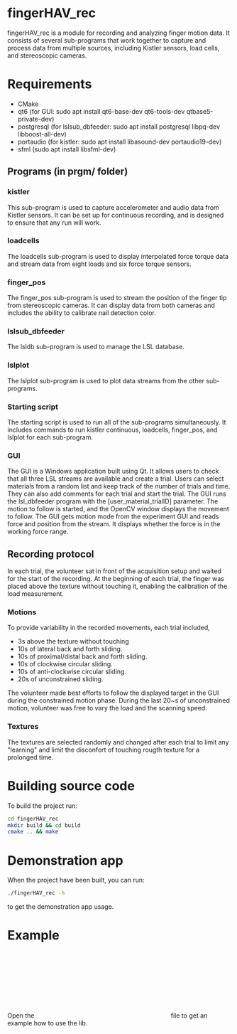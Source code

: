 # fingerHAV_rec
fingerHAV_rec is a module for recording and analyzing finger motion data. It consists of several sub-programs that work together to capture and process data from multiple sources, including Kistler sensors, load cells, and stereoscopic cameras.

# Requirements
- CMake
- qt6 (for GUI: sudo apt install qt6-base-dev qt6-tools-dev qtbase5-private-dev)
- postgresql (for lslsub_dbfeeder: sudo apt install postgresql libpq-dev libboost-all-dev)
- portaudio (for kistler: sudo apt install libasound-dev portaudio19-dev)
- sfml (sudo apt install libsfml-dev)

##  Programs (in prgm/ folder)
### kistler
This sub-program is used to capture accelerometer and audio data from Kistler sensors. It can be set up for continuous recording, and is designed to ensure that any run will work.

### loadcells
The loadcells sub-program is used to display interpolated force torque data and stream data from eight loads and six force torque sensors.

### finger_pos
The finger_pos sub-program is used to stream the position of the finger tip from stereoscopic cameras. It can display data from both cameras and includes the ability to calibrate nail detection color.

### lslsub_dbfeeder
The lsldb sub-program is used to manage the LSL database.

### lslplot
The lslplot sub-program is used to plot data streams from the other sub-programs.

### Starting script
The starting script is used to run all of the sub-programs simultaneously. It includes commands to run kistler continuous, loadcells, finger_pos, and lslplot for each sub-program.

### GUI

The GUI is a Windows application built using Qt. It allows users to check that all three LSL streams are available and create a trial. Users can select materials from a random list and keep track of the number of trials and time. They can also add comments for each trial and start the trial. The GUI runs the lsl_dbfeeder program with the [user_material_trialID] parameter. The motion to follow is started, and the OpenCV window displays the movement to follow. The GUI gets motion mode from the experiment GUI and reads force and position from the stream. It displays whether the force is in the working force range.


## Recording protocol
In each trial, the volunteer sat in front of the acquisition setup and waited for the start of the recording. At the beginning of each trial, the finger was placed above the texture without touching it, enabling the calibration of the load measurement. 

### Motions
To provide variability in the recorded movements, each trial included,
- 3s above the texture without touching
- 10s of lateral back and forth sliding. 
- 10s of proximal/distal back and forth sliding. 
- 10s of clockwise circular sliding.
- 10s of anti-clockwise circular sliding.
- 20s of unconstrained sliding.


The volunteer made best efforts to follow the displayed target in the GUI during the constrained motion phase. During the last 20~s of unconstrained motion, volunteer was free to vary the load and the scanning speed.

### Textures
The textures are selected randomly and changed after each trial to limit any "learning" and limit the disconfort of touching rougth texture for a prolonged time.



# Building source code

To build the project run:
```bash
cd fingerHAV_rec
mkdir build && cd build
cmake .. && make
```

# Demonstration app

When the project have been built, you can run:
```bash
./fingerHAV_rec -h
```
to get the demonstration app usage.

# Example
Open the ![main.cpp](cpp:src/main.cpp) file to get an example how to use the lib.
